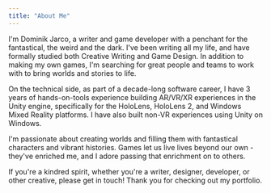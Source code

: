 ```yaml
---
title: "About Me"
---
```


I'm Dominik Jarco, a writer and game developer with a penchant for the fantastical, the weird and the dark. I've been writing all my life, and have formally studied both Creative Writing and Game Design. In addition to making my own games, I'm searching for great people and teams to work with to bring worlds and stories to life.

On the technical side, as part of a decade-long software career, I have 3 years of hands-on-tools experience building AR/VR/XR experiences in the Unity engine, specifically for the HoloLens, HoloLens 2, and Windows Mixed Reality platforms. I have also built non-VR experiences using Unity on Windows.

I'm passionate about creating worlds and filling them with fantastical characters and vibrant histories. Games let us live lives beyond our own - they've enriched me, and I adore passing that enrichment on to others. 

If you're a kindred spirit, whether you're a writer, designer, developer, or other creative, please get in touch! Thank you for checking out my portfolio.